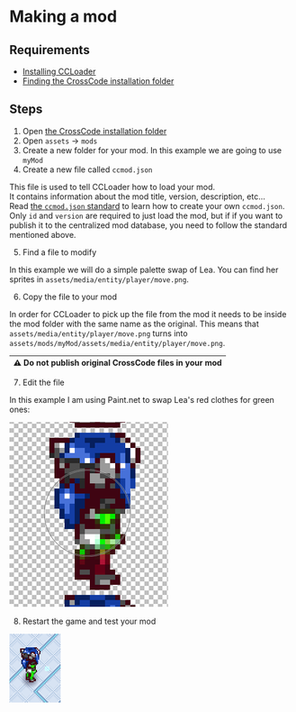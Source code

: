 # Making a mod

## Requirements

* [Installing CCLoader](./installingCCLoader.md)
* [Finding the CrossCode installation folder](./findingCrossCode.md)

## Steps

1. Open [the CrossCode installation folder](./findingCrossCode.md)
2. Open `assets` -> `mods`
3. Create a new folder for your mod. In this example we are going to use `myMod`
4. Create a new file called `ccmod.json`

This file is used to tell CCLoader how to load your mod.  
It contains information about the mod title, version, description, etc...  
Read [the `ccmod.json` standard](https://github.com/CCDirectLink/CCModDB/blob/master/CCMOD-STANDARD.md) to learn how to create your own `ccmod.json`.  
Only `id` and `version` are required to just load the mod, but if if you want to publish it to the centralized mod database, you need to follow the standard mentioned above.

5. Find a file to modify

In this example we will do a simple palette swap of Lea. You can find her sprites in `assets/media/entity/player/move.png`.

6. Copy the file to your mod

In order for CCLoader to pick up the file from the mod it needs to be inside the mod folder with the same name as the original. This means that `assets/media/entity/player/move.png` turns into `assets/mods/myMod/assets/media/entity/player/move.png`.

| :warning: Do not publish original CrossCode files in your mod |
|---|

7. Edit the file

In this example I am using Paint.net to swap Lea's red clothes for green ones:

![Recolor example](./images/leaRecolor.png "Recolor example")

8. Restart the game and test your mod

![Recolor result](./images/leaRecolored.png "Recolor resultt")
